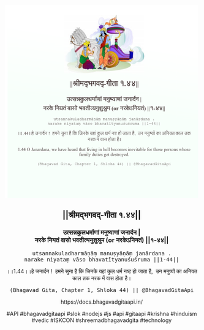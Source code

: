 <img src="../../asset/BG_1_44.png"/>
<center><h2>||श्रीमद्‍भगवद्‍-गीता १.४४||</h2>
<h3>उत्सन्नकुलधर्माणां मनुष्याणां जनार्दन |<br/>नरके नियतं वासो भवतीत्यनुशुश्रुम (or नरकेऽनियतं) ||१-४४||</h3>
<pre>utsannakuladharmāṇāṃ manuṣyāṇāṃ janārdana .<br/>narake niyataṃ vāso bhavatītyanuśuśruma ||1-44||</pre>
<p>।।1.44।।हे जनार्दन !  हमने सुना है कि जिनके यहां कुल धर्म नष्ट हो जाता है,  उन मनुष्यों का अनियत काल तक नरक में वास होता है।</p>
<pre>(Bhagavad Gita, Chapter 1, Shloka 44) || @BhagavadGitaApi</pre><p>https://docs.bhagavadgitaapi.in/</p><p>#API #bhagavadgitaapi #slok #nodejs #js #api #gitaapi #krishna #hinduism #vedic #ISKCON #shreemadbhagavadgita #technology</p></center>